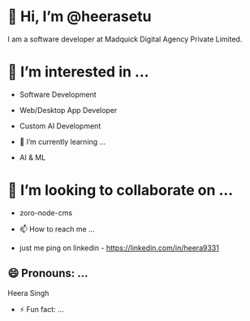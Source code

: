 # 👋 Hi, I’m @heerasetu

I am a software developer at Madquick Digital Agency Private Limited.

# 👀 I’m interested in ...

- Software Development
- Web/Desktop App Developer
- Custom AI Development

- 🌱 I’m currently learning ...

- AI & ML


# 💞️ I’m looking to collaborate on ...

- zoro-node-cms

- 📫 How to reach me ...

- just me ping on linkedin - https://linkedin.com/in/heera9331

## 😄 Pronouns: ...

Heera Singh
  
- ⚡ Fun fact: ...

<!---
heerasetu/heerasetu is a ✨ special ✨ repository because its `README.md` (this file) appears on your GitHub profile.
You can click the Preview link to take a look at your changes.
--->
